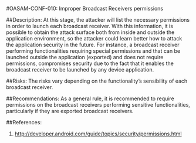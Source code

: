 
#OASAM-CONF-010: Improper Broadcast Receivers permissions

##Description:
At this stage, the attacker will list the necessary permissions in order to launch each broadcast receiver. With this information, it is possible to obtain the attack surface both from inside and outside the application environment, so the attacker could learn better how to attack the application security in the future.
For instance, a broadcast receiver performing functionalities requiring special permissions and that can be launched outside the application (exported) and does not require permissions, compromises security due to the fact that it enables the broadcast receiver to be launched by any device application.

##Risks:
The risks vary depending on the functionality’s sensibility of each broadcast receiver.

##Recommendations:
As a general rule, it is recommended to require permissions on the broadcast receivers performing sensitive functionalities, particularly if they are exported broadcast receivers.

##References:
1. http://developer.android.com/guide/topics/security/permissions.html
